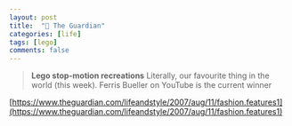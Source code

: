 ```yaml
---
layout: post
title:  "👨 The Guardian"
categories: [life]
tags: [lego]
comments: false
---
```


> **Lego stop-motion recreations** Literally, our favourite thing in the world (this week). Ferris Bueller on YouTube is the current winner

[https://www.theguardian.com/lifeandstyle/2007/aug/11/fashion.features1](https://www.theguardian.com/lifeandstyle/2007/aug/11/fashion.features1)
